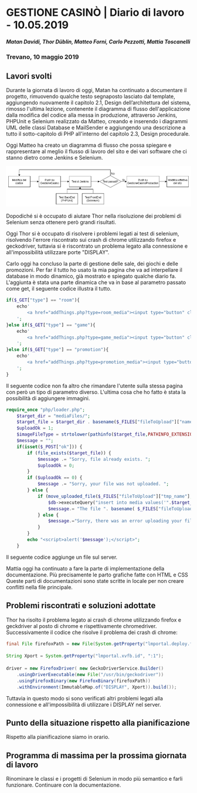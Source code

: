 # GESTIONE CASINÒ | Diario di lavoro - 10.05.2019

##### Matan Davidi, Thor Düblin, Matteo Forni, Carlo Pezzotti, Mattia Toscanelli

### Trevano, 10 maggio 2019

## Lavori svolti

Durante la giornata di lavoro di oggi, Matan ha continuato a documentare il progetto, rimuovendo qualche testo segnaposto lasciato dal template, aggiungendo nuovamente il capitolo 2.1, Design dell’architettura del sistema, rimosso l'ultima lezione, contenente il diagramma di flusso dell'applicazione dalla modifica del codice alla messa in produzione, attraverso Jenkins, PHPUnit e Selenium realizzato da Matteo, creando e inserendo i diagrammi UML delle classi Database e MailSender e aggiungendo una descrizione a tutto il sotto-capitolo di PHP all'interno del capitolo 2.3, Design procedurale.

Oggi Matteo ha creato un diagramma di flusso che possa spiegare e rappresentare al meglio
il flusso di lavoro del sito e dei vari software che ci stanno dietro come Jenkins e Selenium.

![FlowChart](../media/GestioneCasino_Flowchart.png)

Dopodiché si è occupato di aiutare Thor nella risoluzione dei problemi di Selenium senza ottenere però grandi risultati.

Oggi Thor si è occupato di risolvere i problemi legati ai test di selenium, risolvendo l'errore riscontrato sui crash di chrome utilizzando firefox e geckodriver, tuttavia si è riscontrato un problema legato alla connessione e all'impossibilità utilizzare porte "DISPLAY".

Carlo oggi ha concluso la parte di gestione delle sale, dei giochi e delle promozioni. Per far il tutto ho usato la mia pagina che va ad interpellare il database in modo dinamico, già mostrato e spiegato qualche diario fa. L'aggiunta è stata una parte dinamica che va in base al parametro passato come get, il seguente codice illustra il tutto.

```PHP
if($_GET["type"] == "room"){
    echo'
        <a href="addThings.php?type=room_media"><input type="button" class="form-control" value="Aggiungi un immagine alla sala!"></a>
    ';
}else if($_GET["type"] == "game"){
    echo'
        <a href="addThings.php?type=game_media"><input type="button" class="form-control" value="Aggiungi un immagine al gioco!"></a>
    ';
}else if($_GET["type"] == "promotion"){
    echo'
        <a href="addThings.php?type=promotion_media"><input type="button" class="form-control" value="Aggiungi un immagine alla promozione!"></a>
    ';
}
```

Il seguente codice non fa altro che rimandare l'utente sulla stessa pagina con però un tipo di parametro diverso.
L'ultima cosa che ho fatto è stata la possibilità di aggiungere immagini.
```PHP
require_once "php/loader.php";
    $target_dir = "mediaFiles/";
    $target_file = $target_dir . basename($_FILES["fileToUpload"]["name"]);
    $uploadOk = 1;
    $imageFileType = strtolower(pathinfo($target_file,PATHINFO_EXTENSION));
    $message = "";
    if(isset($_POST["ok"])) {    
        if (file_exists($target_file)) {
            $message .= "Sorry, file already exists. ";
            $uploadOk = 0;
        }
        if ($uploadOk == 0) {
            $message .= "Sorry, your file was not uploaded. ";
        } else {
            if (move_uploaded_file($_FILES["fileToUpload"]["tmp_name"], $target_file)) {
                $db->executeQuery("insert into media values('".$target_file ."','image')");
                $message.= "The file ". basename( $_FILES["fileToUpload"]["name"]). " has been uploaded. ";
            } else {
                $message.="Sorry, there was an error uploading your file. ";
            }
        }
        echo "<script>alert('$message');</script>";
    }
```
Il seguente codice aggiunge un file sul server.

Mattia oggi ha continuato a fare la parte di implementazione della documentazione. Più precisamente le parto grafiche fatte con HTML e CSS Queste parti di documentazioni sono state scritte in locale per non creare conflitti nella file principale.


## Problemi riscontrati e soluzioni adottate

Thor ha risolto il problema legato ai crash di chrome utilizzando firefox e geckdriver al posto di chrome e rispettivamente chromedriver.
Successivamente il codice che risolve il problema dei crash di chrome:
```Java
final File firefoxPath = new File(System.getProperty("lmportal.deploy.firefox.path", "/usr/bin/firefox"));

String Xport = System.getProperty("lmportal.xvfb.id", ":1");

driver = new FirefoxDriver( new GeckoDriverService.Builder()
    .usingDriverExecutable(new File("/usr/bin/geckodriver"))
    .usingFirefoxBinary(new FirefoxBinary(firefoxPath))
    .withEnvironment(ImmutableMap.of("DISPLAY", Xport)).build());
```
Tuttavia in questo modo si sono verificati altri problemi legati alla connessione e all'impossibilità di utilizzare i DISPLAY nel server.

## Punto della situazione rispetto alla pianificazione

Rispetto alla pianificazione siamo in orario.

## Programma di massima per la prossima giornata di lavoro

Rinominare le classi e i progetti di Selenium in modo più semantico e farli funzionare.
Continuare con la documentazione.

